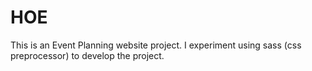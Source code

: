 # HOE
This is an Event Planning website project. I experiment using sass (css preprocessor) to develop the project.
